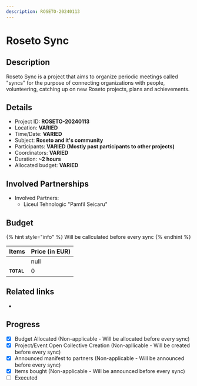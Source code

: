 ```yaml
---
description: ROSETO-20240113
---
```


# Roseto Sync

## Description

Roseto Sync is a project that aims to organize periodic meetings called "syncs" for the purpose of connecting organizations with people, volunteering, catching up on new Roseto projects, plans and achievements.

## Details

* Project ID: **ROSETO-20240113**
* Location: **VARIED**
* Time/Date: **VARIED**
* Subject: **Roseto and it's community**
* Participants: **VARIED (Mostly past participants to other projects)**
* Coordinators: **VARIED**
* Duration: **\~2 hours**
* Allocated budget: **VARIED**

## Involved Partnerships

* Involved Partners:
  * Liceul Tehnologic "Pamfil Seicaru"

## Budget

{% hint style="info" %}
Will be callculated before every sync
{% endhint %}

<table><thead><tr><th>Items</th><th data-type="number">Price (in EUR)</th></tr></thead><tbody><tr><td></td><td>null</td></tr><tr><td><strong><code>TOTAL</code></strong></td><td>0</td></tr></tbody></table>

## Related links

*

## Progress

* [x] Budget Allocated (Non-applicable - Will be allocated before every sync)
* [x] Project/Event Open Collective Creation (Non-apllicable - Will be created before every sync)
* [x] Announced manifest to partners (Non-applicable - Will be announced before every sync)
* [x] Items bought (Non-applicable - Will be announced before every sync)
* [ ] Executed
